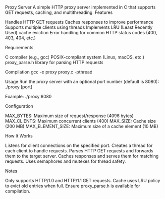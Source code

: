 Proxy Server
A simple HTTP proxy server implemented in C that supports GET requests, caching, and multithreading.
Features

Handles HTTP GET requests
Caches responses to improve performance
Supports multiple clients using threads
Implements LRU (Least Recently Used) cache eviction
Error handling for common HTTP status codes (400, 403, 404, etc.)

Requirements

C compiler (e.g., gcc)
POSIX-compliant system (Linux, macOS, etc.)
proxy_parse.h library for parsing HTTP requests

Compilation
gcc -o proxy proxy.c -pthread

Usage
Run the proxy server with an optional port number (default is 8080):
./proxy [port]

Example:
./proxy 8080

Configuration

MAX_BYTES: Maximum size of request/response (4096 bytes)
MAX_CLIENTS: Maximum concurrent clients (400)
MAX_SIZE: Cache size (200 MB)
MAX_ELEMENT_SIZE: Maximum size of a cache element (10 MB)

How It Works

Listens for client connections on the specified port.
Creates a thread for each client to handle requests.
Parses HTTP GET requests and forwards them to the target server.
Caches responses and serves them for matching requests.
Uses semaphores and mutexes for thread safety.

Notes

Only supports HTTP/1.0 and HTTP/1.1 GET requests.
Cache uses LRU policy to evict old entries when full.
Ensure proxy_parse.h is available for compilation.

